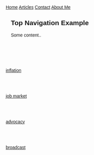<html>
<meta name="viewport" content="width=device-width, initial-scale=1">
<head>
<style>
body {
  margin: 0;
  font-family: Arial, Helvetica, sans-serif;
}

.topnav {
  overflow: hidden;
  background-color: #333;
}

.topnav a {
  float: left;
  color: #f2f2f2;
  text-align: center;
  padding: 14px 16px;
  text-decoration: none;
  font-size: 17px;
}

.topnav a:hover {
  background-color: #ddd;
  color: black;
}

.topnav a.active {
  background-color: #04AA6D;
  color: white;
}
</style>
</head>
<body>

<div class="topnav">
  <a class="active" href="index">Home</a>
  <a href="articles.html">Articles</a>
  <a href="contact.html">Contact</a>
  <a href="aboutMe.html">About Me</a>
</div>

<div style="padding-left:16px">
  <h2>Top Navigation Example</h2>
  <p>Some content..</p>
</div>
<br><br><br><br><br>
<a href="inflation.html">inflation</a>
<br><br><br><br><br>
<a href="jobmarket.html">job market</a>
<br><br><br><br><br>
<a href="advocacy.html">advocacy</a>
<br><br><br><br><br>
<a href="broadcast.html">broadcast</a>

</body>
</html>
